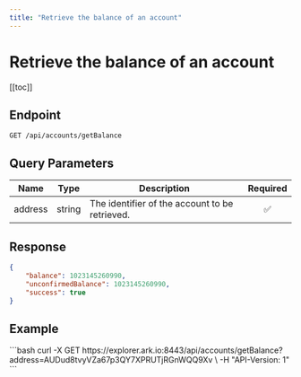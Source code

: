 ```yaml
---
title: "Retrieve the balance of an account"
---
```


# Retrieve the balance of an account

[[toc]]

## Endpoint

```
GET /api/accounts/getBalance
```

## Query Parameters

| Name    | Type   | Description                                    | Required           |
|---------|:------:|------------------------------------------------|:------------------:|
| address | string | The identifier of the account to be retrieved. | :white_check_mark: |

## Response

```json
{
    "balance": 1023145260990,
    "unconfirmedBalance": 1023145260990,
    "success": true
}
```

## Example

<request-example>
```bash
curl -X GET https://explorer.ark.io:8443/api/accounts/getBalance?address=AUDud8tvyVZa67p3QY7XPRUTjRGnWQQ9Xv \
  -H "API-Version: 1"
```
</request-example>
